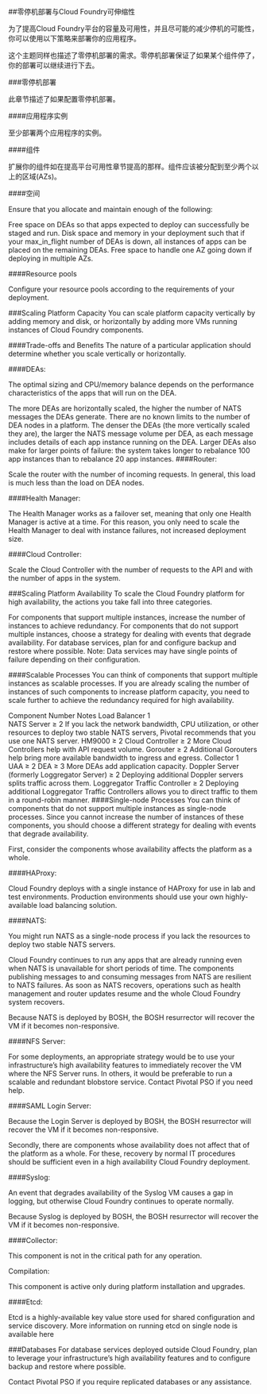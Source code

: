 ##零停机部署与Cloud Foundry可伸缩性

为了提高Cloud Foundry平台的容量及可用性，并且尽可能的减少停机的可能性，你可以使用以下策略来部署你的应用程序。

这个主题同样也描述了零停机部署的需求。零停机部署保证了如果某个组件停了，你的部署可以继续进行下去。

###零停机部署

此章节描述了如果配置零停机部署。

####应用程序实例

至少部署两个应用程序的实例。

####组件

扩展你的组件如在提高平台可用性章节提高的那样。组件应该被分配到至少两个以上的区域(AZs)。

####空间

Ensure that you allocate and maintain enough of the following:

Free space on DEAs so that apps expected to deploy can successfully be staged and run.
Disk space and memory in your deployment such that if your max_in_flight number of DEAs is down, all instances of apps can be placed on the remaining DEAs.
Free space to handle one AZ going down if deploying in multiple AZs.

####Resource pools

Configure your resource pools according to the requirements of your deployment.

###Scaling Platform Capacity
You can scale platform capacity vertically by adding memory and disk, or horizontally by adding more VMs running instances of Cloud Foundry components.



####Trade-offs and Benefits
The nature of a particular application should determine whether you scale vertically or horizontally.

####DEAs:

The optimal sizing and CPU/memory balance depends on the performance characteristics of the apps that will run on the DEA.

The more DEAs are horizontally scaled, the higher the number of NATS messages the DEAs generate. There are no known limits to the number of DEA nodes in a platform.
The denser the DEAs (the more vertically scaled they are), the larger the NATS message volume per DEA, as each message includes details of each app instance running on the DEA.
Larger DEAs also make for larger points of failure: the system takes longer to rebalance 100 app instances than to rebalance 20 app instances.
####Router:

Scale the router with the number of incoming requests. In general, this load is much less than the load on DEA nodes.

####Health Manager:

The Health Manager works as a failover set, meaning that only one Health Manager is active at a time. For this reason, you only need to scale the Health Manager to deal with instance failures, not increased deployment size.

####Cloud Controller:

Scale the Cloud Controller with the number of requests to the API and with the number of apps in the system.

###Scaling Platform Availability
To scale the Cloud Foundry platform for high availability, the actions you take fall into three categories.

For components that support multiple instances, increase the number of instances to achieve redundancy.
For components that do not support multiple instances, choose a strategy for dealing with events that degrade availability.
For database services, plan for and configure backup and restore where possible.
Note: Data services may have single points of failure depending on their configuration.

####Scalable Processes
You can think of components that support multiple instances as scalable processes. If you are already scaling the number of instances of such components to increase platform capacity, you need to scale further to achieve the redundancy required for high availability.

Component	Number	Notes
Load Balancer	1	
NATS Server	≥ 2	If you lack the network bandwidth, CPU utilization, or other resources to deploy two stable NATS servers, Pivotal recommends that you use one NATS server.
HM9000	≥ 2	
Cloud Controller	≥ 2	More Cloud Controllers help with API request volume.
Gorouter	≥ 2	Additional Gorouters help bring more available bandwidth to ingress and egress.
Collector	1	
UAA	≥ 2	
DEA	≥ 3	More DEAs add application capacity.
Doppler Server (formerly Loggregator Server)	≥ 2	Deploying additional Doppler servers splits traffic across them.
Loggregator Traffic Controller	≥ 2	Deploying additional Loggregator Traffic Controllers allows you to direct traffic to them in a round-robin manner.
####Single-node Processes
You can think of components that do not support multiple instances as single-node processes. Since you cannot increase the number of instances of these components, you should choose a different strategy for dealing with events that degrade availability.

First, consider the components whose availability affects the platform as a whole.

####HAProxy:

Cloud Foundry deploys with a single instance of HAProxy for use in lab and test environments. Production environments should use your own highly-available load balancing solution.

####NATS:

You might run NATS as a single-node process if you lack the resources to deploy two stable NATS servers.

Cloud Foundry continues to run any apps that are already running even when NATS is unavailable for short periods of time. The components publishing messages to and consuming messages from NATS are resilient to NATS failures. As soon as NATS recovers, operations such as health management and router updates resume and the whole Cloud Foundry system recovers.

Because NATS is deployed by BOSH, the BOSH resurrector will recover the VM if it becomes non-responsive.

####NFS Server:

For some deployments, an appropriate strategy would be to use your infrastructure’s high availability features to immediately recover the VM where the NFS Server runs. In others, it would be preferable to run a scalable and redundant blobstore service. Contact Pivotal PSO if you need help.

####SAML Login Server:

Because the Login Server is deployed by BOSH, the BOSH resurrector will recover the VM if it becomes non-responsive.

Secondly, there are components whose availability does not affect that of the platform as a whole. For these, recovery by normal IT procedures should be sufficient even in a high availability Cloud Foundry deployment.

####Syslog:

An event that degrades availability of the Syslog VM causes a gap in logging, but otherwise Cloud Foundry continues to operate normally.

Because Syslog is deployed by BOSH, the BOSH resurrector will recover the VM if it becomes non-responsive.

####Collector:

This component is not in the critical path for any operation.

Compilation:

This component is active only during platform installation and upgrades.

####Etcd:

Etcd is a highly-available key value store used for shared configuration and service discovery. More information on running etcd on single node is available here

###Databases
For database services deployed outside Cloud Foundry, plan to leverage your infrastructure’s high availability features and to configure backup and restore where possible.

Contact Pivotal PSO if you require replicated databases or any assistance.